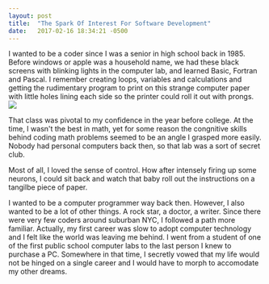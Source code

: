 ```yaml
---
layout: post
title:  "The Spark Of Interest For Software Development"
date:   2017-02-16 18:34:21 -0500
---
```



I wanted to be a coder since I was a senior in high school back in 1985. Before windows or apple was a household name, we had these black screens with blinking lights in the computer lab, and learned Basic, Fortran and Pascal. I remember creating loops, variables and calculations and getting the rudimentary program to print on this strange computer paper with little holes lining each side so the printer could roll it out with prongs. ![](https://s-media-cache-ak0.pinimg.com/736x/1e/42/17/1e42175ec1b24a3488ebe0179d71ca4b.jpghttp://) 

That class was pivotal to my confidence in the year before college. At the time, I wasn't the best in math, yet for some reason the congnitive skills behind coding math problems seemed to be an angle I grasped more easily. Nobody had personal computers back then, so that lab was a sort of secret club. 

Most of all, I loved the sense of control. How after intensely firing up some neurons, I could sit back and watch that baby roll out the instructions on a tangilbe piece of paper. 

I wanted to be a computer programmer way back then. However, I also wanted to be a lot of other things. A rock star, a doctor, a writer. Since there were very few coders around suburban NYC, I followed a path more familiar. Actually, my first career was slow to adopt computer technology and I felt like the world was leaving me behind. I went from a student of one of the first public school computer labs to the last person I knew to purchase a PC. Somewhere in that time, I secretly vowed that my life would not be hinged on a single career and I would have to morph to accomodate my other dreams. 


